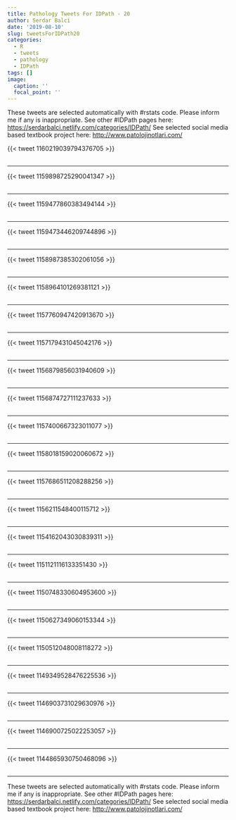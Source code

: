 ```yaml
---
title: Pathology Tweets For IDPath - 20
author: Serdar Balci
date: '2019-08-10'
slug: tweetsForIDPath20
categories:
  - R
  - tweets
  - pathology
  - IDPath
tags: []
image:
  caption: ''
  focal_point: ''
---
```



These tweets are selected automatically with #rstats code. Please inform me if any is inappropriate.
See other #IDPath pages here: https://serdarbalci.netlify.com/categories/IDPath/ 
See selected social media based textbook project here: http://www.patolojinotlari.com/

{{< tweet 1160219039794376705 >}}
<br>
<br>
<hr>
{{< tweet 1159898725290041347 >}}
<br>
<br>
<hr>
{{< tweet 1159477860383494144 >}}
<br>
<br>
<hr>
{{< tweet 1159473446209744896 >}}
<br>
<br>
<hr>
{{< tweet 1158987385302061056 >}}
<br>
<br>
<hr>
{{< tweet 1158964101269381121 >}}
<br>
<br>
<hr>
{{< tweet 1157760947420913670 >}}
<br>
<br>
<hr>
{{< tweet 1157179431045042176 >}}
<br>
<br>
<hr>
{{< tweet 1156879856031940609 >}}
<br>
<br>
<hr>
{{< tweet 1156874727111237633 >}}
<br>
<br>
<hr>
{{< tweet 1157400667323011077 >}}
<br>
<br>
<hr>
{{< tweet 1158018159020060672 >}}
<br>
<br>
<hr>
{{< tweet 1157686511208288256 >}}
<br>
<br>
<hr>
{{< tweet 1156211548400115712 >}}
<br>
<br>
<hr>
{{< tweet 1154162043030839311 >}}
<br>
<br>
<hr>
{{< tweet 1151121116133351430 >}}
<br>
<br>
<hr>
{{< tweet 1150748330604953600 >}}
<br>
<br>
<hr>
{{< tweet 1150627349060153344 >}}
<br>
<br>
<hr>
{{< tweet 1150512048008118272 >}}
<br>
<br>
<hr>
{{< tweet 1149349528476225536 >}}
<br>
<br>
<hr>
{{< tweet 1146903731029630976 >}}
<br>
<br>
<hr>
{{< tweet 1146900725022253057 >}}
<br>
<br>
<hr>
{{< tweet 1144865930750468096 >}}
<br>
<br>
<hr>


These tweets are selected automatically with #rstats code. Please inform me if any is inappropriate.
See other #IDPath pages here: https://serdarbalci.netlify.com/categories/IDPath/ 
See selected social media based textbook project here: http://www.patolojinotlari.com/
